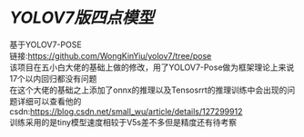 # ***YOLOV7版四点模型***
基于YOLOV7-POSE  
链接:https://github.com/WongKinYiu/yolov7/tree/pose  
该项目在五小白大佬的基础上做的修改，用了YOLOV7-Pose做为框架理论上来说17个以内回归都没有问题    
在这个大佬的基础之上添加了onnx的推理以及Tensosrrt的推理训练中会出现的问题详细可以查看他的csdn:https://blog.csdn.net/small_wu/article/details/127299912   
训练采用的是tiny模型速度相较于V5s差不多但是精度还有待考察 
   


